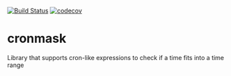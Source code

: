 [![Build Status](https://travis-ci.org/sarslanhan/cronmask.svg?branch=master)](https://travis-ci.org/sarslanhan/cronmask)
[![codecov](https://codecov.io/gh/sarslanhan/cronmask/branch/master/graph/badge.svg)](https://codecov.io/gh/sarslanhan/cronmask)

# cronmask
Library that supports cron-like expressions to check if a time fits into a time range
